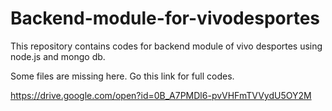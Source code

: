 # Backend-module-for-vivodesportes
This repository contains codes for  backend module of vivo desportes using node.js and mongo db.

Some files are missing here. Go this link for full codes.

https://drive.google.com/open?id=0B_A7PMDl6-pvVHFmTVVydU5OY2M

